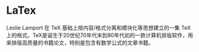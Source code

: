 # LaTex

 Leslie Lamport 在 TeX 基础上按内容/格式分离和模块化等思想建立的一集 TeX 上的格式。TeX是诞生于20世纪70年代末到80年代初的一款计算机排版软件，用来排版高质量的书籍论文，特别是包含有数学公式的文章书籍。

